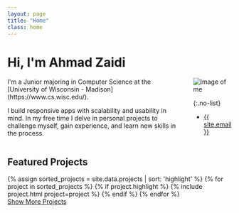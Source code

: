 ```yaml
---
layout: page
title: "Home"
class: home
---
```


<div class="typewriter">
  <h1>Hi, I'm Ahmad Zaidi</h1>
</div>

<div class="columns" markdown="1">

<div class="intro" markdown="1">
I'm a Junior majoring in Computer Science at the [University of Wisconsin - Madison](https://www.cs.wisc.edu/).

I build responsive apps with scalability and usability in mind.
In my free time I delve in personal projects to challenge myself, gain experience, and learn new skills in the process.

</div>

<div class="me" markdown="1">
<img src="{{ '/images/ahmad.png' | absolute_url }}" alt="Image of me">

{:.no-list}
* <a href="mailto:{{ site.email }}">{{ site.email }}</a>
</div>

</div>

## Featured Projects

<div class="featured-projects">
  {% assign sorted_projects = site.data.projects | sort: 'highlight' %}
  {% for project in sorted_projects %}
    {% if project.highlight %}
      {% include project.html project=project %}
    {% endif %}
  {% endfor %}
</div>
<a href="{{ "/projects/" | relative_url }}" class="button">
  <i class="fas fa-chevron-circle-right"></i>
  Show More Projects
</a>


